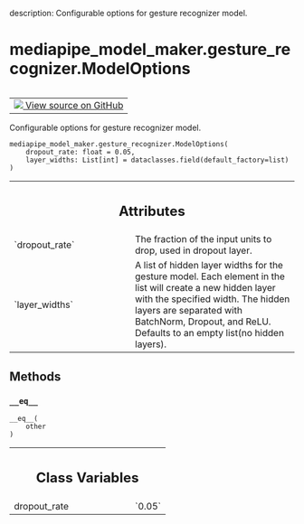 description: Configurable options for gesture recognizer model.

<div itemscope itemtype="http://developers.google.com/ReferenceObject">
<meta itemprop="name" content="mediapipe_model_maker.gesture_recognizer.ModelOptions" />
<meta itemprop="path" content="Stable" />
<meta itemprop="property" content="__eq__"/>
<meta itemprop="property" content="__init__"/>
<meta itemprop="property" content="dropout_rate"/>
</div>

# mediapipe_model_maker.gesture_recognizer.ModelOptions

<!-- Insert buttons and diff -->

<table class="tfo-notebook-buttons tfo-api nocontent" align="left">
<td>
  <a target="_blank" href="https://github.com/google/mediapipe/tree/master/mediapipe/model_maker/python/vision/gesture_recognizer/model_options.py#L20-L33">
    <img src="https://www.tensorflow.org/images/GitHub-Mark-32px.png" />
    View source on GitHub
  </a>
</td>
</table>



Configurable options for gesture recognizer model.

<pre class="devsite-click-to-copy prettyprint lang-py tfo-signature-link">
<code>mediapipe_model_maker.gesture_recognizer.ModelOptions(
    dropout_rate: float = 0.05,
    layer_widths: List[int] = dataclasses.field(default_factory=list)
)
</code></pre>



<!-- Placeholder for "Used in" -->




<!-- Tabular view -->
 <table class="responsive fixed orange">
<colgroup><col width="214px"><col></colgroup>
<tr><th colspan="2"><h2 class="add-link">Attributes</h2></th></tr>

<tr>
<td>
`dropout_rate`<a id="dropout_rate"></a>
</td>
<td>
The fraction of the input units to drop, used in dropout
layer.
</td>
</tr><tr>
<td>
`layer_widths`<a id="layer_widths"></a>
</td>
<td>
A list of hidden layer widths for the gesture model. Each
element in the list will create a new hidden layer with the specified
width. The hidden layers are separated with BatchNorm, Dropout, and ReLU.
Defaults to an empty list(no hidden layers).
</td>
</tr>
</table>



## Methods

<h3 id="__eq__"><code>__eq__</code></h3>

<pre class="devsite-click-to-copy prettyprint lang-py tfo-signature-link">
<code>__eq__(
    other
)
</code></pre>








<!-- Tabular view -->
 <table class="responsive fixed orange">
<colgroup><col width="214px"><col></colgroup>
<tr><th colspan="2"><h2 class="add-link">Class Variables</h2></th></tr>

<tr>
<td>
dropout_rate<a id="dropout_rate"></a>
</td>
<td>
`0.05`
</td>
</tr>
</table>

